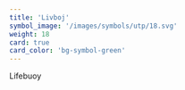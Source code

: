```yaml
---
title: 'Livboj'
symbol_image: '/images/symbols/utp/18.svg'
weight: 18
card: true
card_color: 'bg-symbol-green'
---
```


Lifebuoy